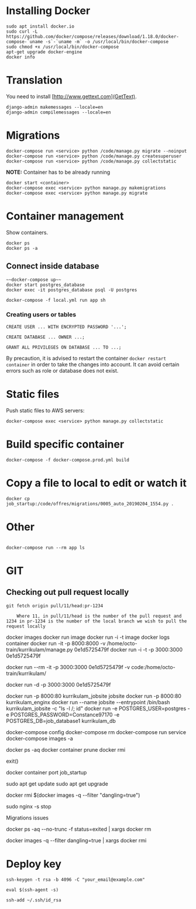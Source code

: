 # Installing Docker
```
sudo apt install docker.io
sudo curl -L https://github.com/docker/compose/releases/download/1.18.0/docker-compose-`uname -s`-`uname -m` -o /usr/local/bin/docker-compose
sudo chmod +x /usr/local/bin/docker-compose
apt-get upgrade docker-engine
docker info
```

# Translation
You need to install [http://www.gettext.com](GetText).
```
django-admin makemessages --locale=en
django-admin compilemessages --locale=en
```

# Migrations
```
docker-compose run <service> python /code/manage.py migrate --noinput
docker-compose run <service> python /code/manage.py createsuperuser
docker-compose run <service> python /code/manage.py collectstatic
```

__NOTE:__ Container has to be already running
```
docker start <container>
docker-compose exec <service> python manage.py makemigrations
docker-compose exec <service> python manage.py migrate
```

# Container management
Show containers.
```
docker ps
docker ps -a
```

## Connect inside database
```
~~docker-compose up~~
docker start postgres_database
docker exec -it postgres_database psql -U postgres

docker-compose -f local.yml run app sh
```

### Creating users or tables
```
CREATE USER ... WITH ENCRYPTED PASSWORD '...';

CREATE DATABASE ... OWNER ...;

GRANT ALL PRIVILEGES ON DATABASE ... TO ...;
```

By precaution, it is advised to restart the container `docker restart container` in order to take the changes into account. It can avoid certain errors such as role or database does not exist.

# Static files
Push static files to AWS servers:
```
docker-compose exec <service> python manage.py collectstatic
```

# Build specific container
```
docker-compose -f docker-compose.prod.yml build
```

# Copy a file to local to edit or watch it
```
docker cp job_startup:/code/offres/migrations/0005_auto_20190204_1554.py .
```

# Other
```docker-compose down && docker-compose up --rebuild
```

```
docker-compose run --rm app ls
```

# GIT

## Checking out pull request locally
```
git fetch origin pull/11/head:pr-1234

    Where 11, in pull/11/head is the number of the pull request and 1234 in pr-1234 is the number of the local branch we wish to pull the request locally

```

docker images
docker run image
docker run -i -t image
docker logs container
docker run -it -p 8000:8000 -v /home/octo-train/kurrikulam/manage.py 0e1d5725479f
docker run -i -t -p 3000:3000 0e1d5725479f

docker run --rm -it -p 3000:3000 0e1d5725479f -v code:/home/octo-train/kurrikulam/

docker run -d -p 3000:3000 0e1d5725479f

docker run -p 8000:80 kurrikulam_jobsite jobsite
docker run -p 8000:80 kurrikulam_enginx
docker run --name jobsite --entrypoint /bin/bash kurrikulam_jobsite -c "ls -l /; id"
docker run -e POSTGRES_USER=postgres -e POSTGRES_PASSWORD=Constance97170 -e POSTGRES_DB=job_database1 kurrikulam_db


docker-compose config
docker-compose rm
docker-compose run service
docker-compose images -a

docker ps -aq
docker container prune
docker rmi

exit()

docker container port job_startup

sudo apt get update
sudo apt get upgrade

docker rmi $(docker images -q --filter "dangling=true")

sudo nginx -s stop


Migrations issues


docker ps -aq --no-trunc -f status=exited | xargs docker rm

docker images -q --filter dangling=true | xargs docker rmi


# Deploy key
```
ssh-keygen -t rsa -b 4096 -C "your_email@example.com"

eval $(ssh-agent -s)

ssh-add ~/.ssh/id_rsa
```